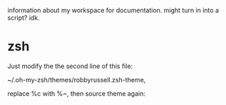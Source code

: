 information about my workspace for documentation.
might turn in into a script? idk.

# zsh 

Just modify the the second line of this file:

~/.oh-my-zsh/themes/robbyrussell.zsh-theme,

replace %c with %~, then source theme again: